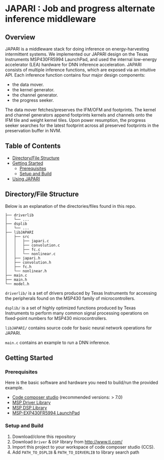 # JAPARI : Job and progress alternate inference middleware

<!-- ABOUT THE PROJECT -->
## Overview

JAPARI is a middleware stack for doing inference on energy-harvesting intermittent systems. We implemented our JAPARI design on the Texas Instruments MSP430FR5994 LaunchPad, and used the internal low-energy accelerator (LEA) hardware for DNN inference acceleration. JAPARI consists of multiple inference functions, which are exposed via an intuitive API. Each inference function contains four major design components: 
* the data mover.
* the kernel generator. 
* the channel generator.
* the progress seeker.

The data mover fetches/preserves the IFM/OFM and footprints. The kernel and channel generators append footprints kernels and channels onto the IFM tile and weight kernel tiles. Upon power resumption, the progress seeker searches for the latest footprint across all preserved footprints in the preservation buffer in NVM.

<!-- TABLE OF CONTENTS -->
## Table of Contents
* [Directory/File Structure](#directory/file-structure)
* [Getting Started](#getting-started)
  * [Prerequisites](#prerequisites)
  * [Setup and Build](#setup-and-build)
* [Using JAPARI](#using-japari)
  
<!--* [Contributing](#contributing)-->

## Directory/File Structure
Below is an explanation of the directories/files found in this repo. 
```
├── driverlib
│   └── ...
├── dsplib
│   └── ...
├── libJAPARI
│   ├── src
│   │   ├── japari.c
│   │   ├── convolution.c
│   │   ├── fc.c
│   │   └── nonlinear.c
│   ├── japari.h
│   ├── convolution.h
│   ├── fc.h
│   └── nonlinear.h
├── main.c
├── main.h
└── model.h
```
`driverlib/` is a set of drivers produced by Texas Instruments for accessing the peripherals found on the MSP430 family of microcontrollers. 

`dsplib/` is a set of highly optimized functions produced by Texas Instruments to perform many common signal processing operations on fixed-point numbers for MSP430 microcontrollers. 

`libJAPARI/` contains source code for basic neural network operations for JAPARI. 

`main.c` contains an example to run a DNN inference.


<!-- GETTING STARTED -->
## Getting Started

### Prerequisites

Here is the basic software and hardware you need to build/run the provided example. 

* [Code composer studio](http://www.ti.com/tool/CCSTUDIO "link") (recommended versions: > 7.0)
* [MSP Driver Library](http://www.ti.com/tool/MSPDRIVERLIB "link")
* [MSP DSP Library](http://www.ti.com/tool/MSP-DSPLIB "link")
* [MSP-EXP430FR5994 LaunchPad](http://www.ti.com/tool/MSP-EXP430FR5994 "link")

### Setup and Build

1. Download/clone this repository
2. Download `Driver` & `DSP` library from http://www.ti.com/ 
3. Import this project to your workspace of code composer studio (CCS). 
4. Add `PATH_TO_DSPLIB` & `PATH_TO_DIRVERLIB` to library search path


